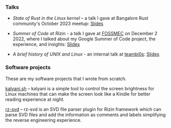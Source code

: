 ### Talks

* *State of Rust in the Linux kernel* – a talk I gave at Bangalore Rust community's October 2023 meetup: [Slides](https://docs.google.com/presentation/d/1DrQLhqYSxaC1X0ANI9AQRNoChwWdo61-L3W12bfB3dY/edit?usp=sharing)

* *Summer of Code at Rizin* - a talk I gave at [FOSSMEC](https://www.instagram.com/foss_mec/) on December 2 2022, where I talked about my Google Summer of Code project, the experience, and insights: [Slides](https://docs.google.com/presentation/d/16Scw_7i_RIwaefmYd68q2BYg1RhX7Gi5Nh0GhN46HtI/edit?usp=sharing)

* *A brief history of UNIX and Linux* - an internal talk at [teambi0s](https://bi0s.in): [Slides](https://docs.google.com/presentation/d/1jT62ioshEg1mgoN6s2-s1TYoD8GGt3rS-cXvipN06vg/edit?usp=sharing)

### Software projects

These are my software projects that I wrote from scratch.

[kalyani.sh](https://github.com/officialcjunior/kalyani) – kalyani is a simple tool to control the screen
brightness for Linux machines that can make the screen look like a Kindle for better reading experience at night.

[rz-svd](https://github.com/officialcjunior/rz-svd) – rz-svd is an SVD file parser plugin for Rizin framework which can parse SVD files and add the information as comments and labels simplifying the reverse engineering experience.
